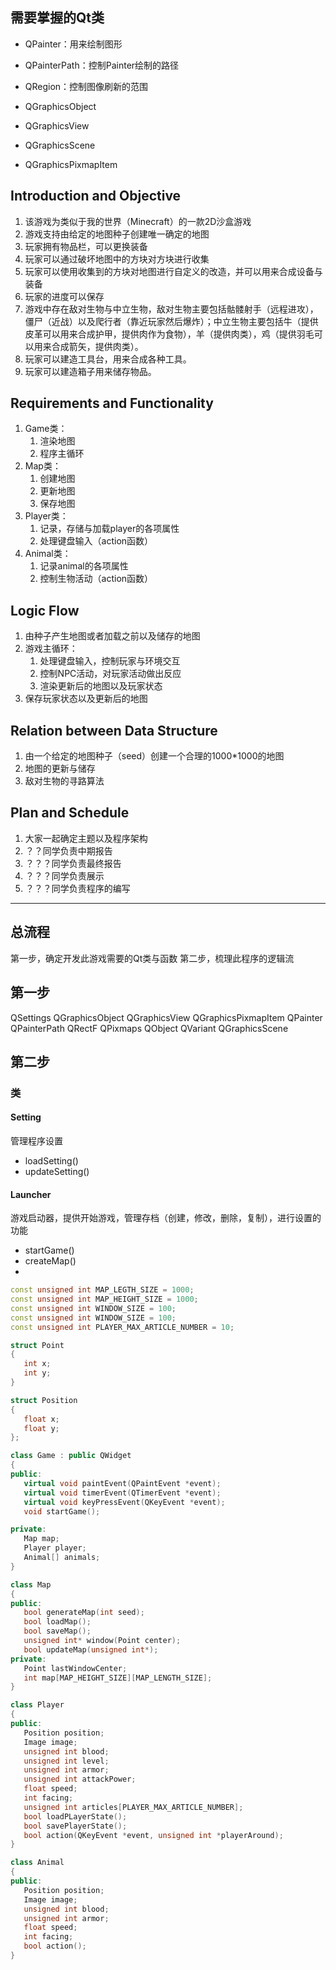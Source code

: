 ## 需要掌握的Qt类

+ QPainter：用来绘制图形
+ QPainterPath：控制Painter绘制的路径
+ QRegion：控制图像刷新的范围

+ QGraphicsObject
+ QGraphicsView
+ QGraphicsScene
+ QGraphicsPixmapItem
 

## Introduction and Objective
1. 该游戏为类似于我的世界（Minecraft）的一款2D沙盒游戏
2. 游戏支持由给定的地图种子创建唯一确定的地图
3. 玩家拥有物品栏，可以更换装备
4. 玩家可以通过破坏地图中的方块对方块进行收集
5. 玩家可以使用收集到的方块对地图进行自定义的改造，并可以用来合成设备与装备
6. 玩家的进度可以保存
7. 游戏中存在敌对生物与中立生物，敌对生物主要包括骷髅射手（远程进攻），僵尸（近战）以及爬行者（靠近玩家然后爆炸）；中立生物主要包括牛（提供皮革可以用来合成护甲，提供肉作为食物），羊（提供肉类），鸡（提供羽毛可以用来合成箭矢，提供肉类）。
8. 玩家可以建造工具台，用来合成各种工具。
9. 玩家可以建造箱子用来储存物品。
## Requirements and Functionality
1. Game类：
   1. 渲染地图
   2. 程序主循环
2. Map类：
   1. 创建地图
   2. 更新地图
   3. 保存地图
3. Player类：
   1. 记录，存储与加载player的各项属性
   2. 处理键盘输入（action函数）
4. Animal类：
   1. 记录animal的各项属性
   2. 控制生物活动（action函数）
## Logic Flow 
1. 由种子产生地图或者加载之前以及储存的地图
2. 游戏主循环：
   1. 处理键盘输入，控制玩家与环境交互
   2. 控制NPC活动，对玩家活动做出反应
   3. 渲染更新后的地图以及玩家状态
3. 保存玩家状态以及更新后的地图
## Relation between Data Structure
1. 由一个给定的地图种子（seed）创建一个合理的1000*1000的地图
2. 地图的更新与储存
3. 敌对生物的寻路算法
## Plan and Schedule
1. 大家一起确定主题以及程序架构
2. ？？同学负责中期报告
3. ？？？同学负责最终报告
4. ？？？同学负责展示
5. ？？？同学负责程序的编写







______________________________________________________________________________________________________________________


## 总流程
第一步，确定开发此游戏需要的Qt类与函数
第二步，梳理此程序的逻辑流

## 第一步
QSettings
QGraphicsObject
QGraphicsView
QGraphicsPixmapItem
QPainter
QPainterPath
QRectF
QPixmaps
QObject
QVariant
QGraphicsScene

## 第二步
### 类
#### Setting
管理程序设置
+ loadSetting()
+ updateSetting()

#### Launcher
游戏启动器，提供开始游戏，管理存档（创建，修改，删除，复制），进行设置的功能
+ startGame()
+ createMap()
+ 
 ```C++
 const unsigned int MAP_LEGTH_SIZE = 1000;
const unsigned int MAP_HEIGHT_SIZE = 1000;
const unsigned int WINDOW_SIZE = 100;
const unsigned int WINDOW_SIZE = 100;
const unsigned int PLAYER_MAX_ARTICLE_NUMBER = 10;

struct Point
{
    int x;
    int y;
}

struct Position
{
    float x;
    float y;
};

class Game : public QWidget
{
public:
    virtual void paintEvent(QPaintEvent *event);
    virtual void timerEvent(QTimerEvent *event);
    virtual void keyPressEvent(QKeyEvent *event);
    void startGame();

private:
    Map map;
    Player player;
    Animal[] animals; 
}

class Map
{
public:
    bool generateMap(int seed);
    bool loadMap();
    bool saveMap();
    unsigned int* window(Point center);
    bool updateMap(unsigned int*);
private:
    Point lastWindowCenter;
    int map[MAP_HEIGHT_SIZE][MAP_LENGTH_SIZE];
}

class Player
{
public:
    Position position;
    Image image;
    unsigned int blood;
    unsigned int level;
    unsigned int armor;
    unsigned int attackPower;
    float speed;
    int facing;
    unsigned int articles[PLAYER_MAX_ARTICLE_NUMBER];
    bool loadPLayerState();
    bool savePlayerState();
    bool action(QKeyEvent *event, unsigned int *playerAround);
}

class Animal
{
public:
    Position position;
    Image image;
    unsigned int blood;
    unsigned int armor;
    float speed;
    int facing;
    bool action();
}
```